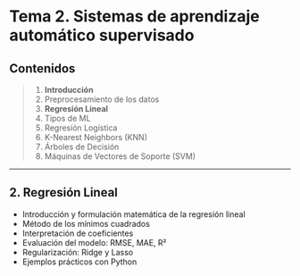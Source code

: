 
# Tema 2. Sistemas de aprendizaje automático supervisado

## Contenidos

> 1. **Introducción**
> 2. Preprocesamiento de los datos
> 3. **Regresión Lineal**
> 4. Tipos de ML
> 5. Regresión Logística
> 6. K-Nearest Neighbors (KNN)
> 7. Árboles de Decisión
> 8. Máquinas de Vectores de Soporte (SVM)

---

## 2. Regresión Lineal

- Introducción y formulación matemática de la regresión lineal
- Método de los mínimos cuadrados
- Interpretación de coeficientes
- Evaluación del modelo: RMSE, MAE, R²
- Regularización: Ridge y Lasso
- Ejemplos prácticos con Python

